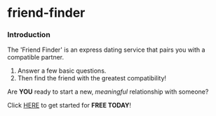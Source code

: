 # friend-finder

### Introduction

The 'Friend Finder' is an express dating service that pairs you with a compatible partner.
1. Answer a few basic questions.
2. Then find the friend with the greatest compatibility!

Are **YOU** ready to start a new, *meaningful* relationship with someone?

Click <a href="https://friend-finder-sl.herokuapp.com/">HERE</a> to get started for **FREE TODAY**!
